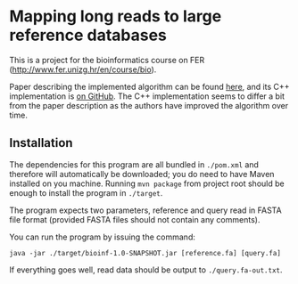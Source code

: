 # Mapping long reads to large reference databases

This is a project for the bioinformatics course on FER (http://www.fer.unizg.hr/en/course/bio).

Paper describing the implemented algorithm can be found
[here](https://www.biorxiv.org/content/biorxiv/early/2017/01/27/103812.full.pdf), and
its C++ implementation is [on GitHub](https://github.com/marbl/MashMap). The C++ implementation
seems to differ a bit from the paper description as the authors have improved the algorithm
over time.

## Installation
The dependencies for this program are all bundled in `./pom.xml` and therefore will automatically
be downloaded; you do need to have Maven installed on you machine. Running `mvn package` from
project root should be enough to install the program in `./target`.

The program expects two parameters, reference and query read in FASTA file format
(provided FASTA files should not contain any comments).

You can run the program by issuing the command:
```
java -jar ./target/bioinf-1.0-SNAPSHOT.jar [reference.fa] [query.fa]
```

If everything goes well, read data should be output to `./query.fa-out.txt`.

